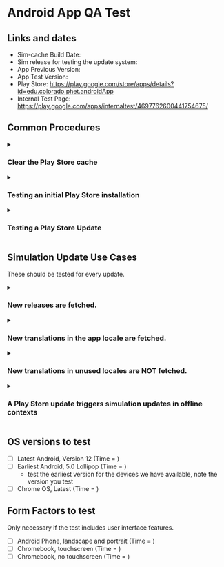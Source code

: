 # Android App QA Test

## Links and dates

- Sim-cache Build Date:
- Sim release for testing the update system:
- App Previous Version:
- App Test Version:
- Play Store: https://play.google.com/store/apps/details?id=edu.colorado.phet.androidApp
- Internal Test Page: https://play.google.com/apps/internaltest/4697762600441754675/

## Common Procedures

<details>
<summary>
<h3>Clear the Play Store cache</h3>
</summary>

This should allow you to instantly switch to your selected track for your Play Store user.

1. On your Android device go to Settings > Apps > Google Play Store. (Shortcut: long tap on the play store and click App Info)
2. Click Force Stop.
3. Click Storage and click Clear Cache (no need to click Clear Data)
4. Open https://play.google.com/store/apps/details?id=edu.colorado.phet.androidApp in the Play Store on your device.
</details>



<details>
<summary>
<h3>Testing an initial Play Store installation</h3>
</summary>

1. Uninstall the PhET Android App.
2. Visit https://play.google.com/apps/internaltest/4697762600441754675/ and switch to the Google account you use on the Play Store. If there is a button called "Accept Invite" then click it.
3. Clear the Play Store cache.
4. Visit the [Play Store](https://play.google.com/store/apps/details?id=edu.colorado.phet.androidApp) and verify that it is offering the latest version, then click Install.
</details>


<details>
<summary>
<h3>Testing a Play Store Update</h3>
</summary>

1. Uninstall the PhET Android App.
2. Visit https://play.google.com/apps/internaltest/4697762600441754675/ and switch to the google account you use on the Play Store. If there is a button called "Leave Program" then click it.
3. Clear the Play Store cache.
4. Verify the [Play Store](https://play.google.com/store/apps/details?id=edu.colorado.phet.androidApp) is offering the old previous version of the app install it.
5. Open the app (important!).
6. Visit https://play.google.com/apps/internaltest/4697762600441754675/ and switch to the google account you use on the Play Store. Click Accept Invite.
7. Clear the Play Store cache.
8. Verify that the [Play Store](https://play.google.com/store/apps/details?id=edu.colorado.phet.androidApp) is offering an upgrade to the latest version and click Upgrade.
9. Open the app again and conduct upgrade specific testing.
</details> 

## Simulation Update Use Cases

These should be tested for every update.


<details>
<summary>
<h3>New releases are fetched.</h3>
</summary>

1. Identify a sim release that occurred after the last sim-cache build date.
2. Follow the steps for Testing an initial Play Store installation
3. Open the app, making sure that internet access is enabled on the device.
4. Within 2 hours, the app should have the new sim release identified in step 1.
</details>


<details>
<summary>
<h3>New translations in the app locale are fetched.</h3>
</summary>

1. Switch the device to a non-English locale - preferably a language that uses upper/lower case
2. Follow the steps for Testing an initial Play Store installation
3. Open the app, making sure that internet access is enabled on the device.
4. Identify a word that can change from upper to lower case and publish a translation with rosetta.
5. Wait 24 hours at least.
6. The app should now have the case change from step 4. Reverse step 4 and publish the translation.
</details>


<details>
<summary>
<h3>New translations in unused locales are NOT fetched.</h3>
</summary>

1. Switch the device to the English locale.
2. Follow the steps for Testing an initial Play Store installation
3. Open the app, making sure that internet access is enabled on the device.
4. Identify a word that can change from upper to lower case and publish a translation with rosetta.
5. Wait 24 hours at least, DO NOT open the app during this period.
6. Put the device in airplane mode.
7. Switch the device to the locale for the translation from step 4.
8. Open the app, it should NOT have the translation change present. Revert the step 4 translation and publish the translation.
</details>


<details>
<summary>
<h3>A Play Store update triggers simulation updates in offline contexts</h3>
</summary>

One use case for our app is offline use.  The typical story here is a rural school with no internet access in the class room.  An IT support person regularly takes a teacher's classroom devices somewhere there is internet and runs play store updates, without running the PhET App itself.  In this situation the app is only opened in the absence of an internet connection, so the online sim update system never has a chance to work.  Thus, when a Play Store update happens, the app should use the sims packaged with the app.
  
Testing this use case is very similar to testing a play store update (see above), except whenever the app is open the device should be in airplane mode.

1. Uninstall the PhET Android App.
2. Visit https://play.google.com/apps/internaltest/4697762600441754675/ and switch to the google account you use on the Play Store. If there is a button called "Leave Program" then click it.
3. Clear the Play Store cache.
4. Verify the [Play Store](https://play.google.com/store/apps/details?id=edu.colorado.phet.androidApp) is offering the old previous version of the app install it.
5. Put the device in airplane mode.
6. Open the app (important!).
7. Force stop the app.
8. Take the device out of airplane mode.
9. Visit https://play.google.com/apps/internaltest/4697762600441754675/ and switch to the google account you use on the Play Store. Click Accept Invite.
10. Clear the Play Store cache.
11. Verify that the [Play Store](https://play.google.com/store/apps/details?id=edu.colorado.phet.androidApp) is offering an upgrade to the latest version and click Upgrade.
12. Put the device in airplane mode.
13. Open the app again, it should have the sims that are available in the sim-cache.
</details>

## OS versions to test

- [ ] Latest Android, Version 12 (Time = )
- [ ] Earliest Android, 5.0 Lollipop (Time = )
    - test the earliest version for the devices we have available, note the version you test
- [ ] Chrome OS, Latest (Time = )

## Form Factors to test

Only necessary if the test includes user interface features.

- [ ] Android Phone, landscape and portrait (Time = )
- [ ] Chromebook, touchscreen (Time = )
- [ ] Chromebook, no touchscreen (Time = )
